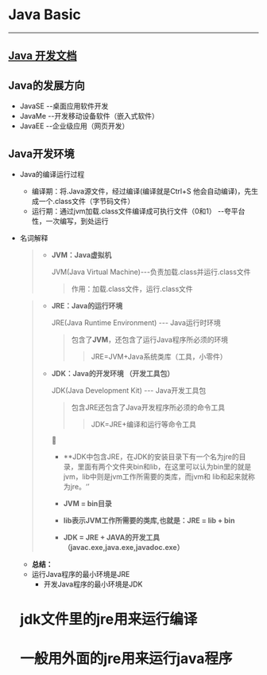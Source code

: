 

# Java Basic

---

## [Java 开发文档 ]( http://doc.canglaoshi.org/)

## Java的发展方向

* JavaSE --桌面应用软件开发
* JavaMe --开发移动设备软件（嵌入式软件）
* JavaEE  --企业级应用（网页开发）



## Java开发环境

* Java的编译运行过程

  * 编译期：将.Java源文件，经过编译(编译就是Ctrl+S 他会自动编译)，先生成一个.class文件（字节码文件）
  * 运行期：通过jvm加载.class文件编译成可执行文件（0和1）
        --夸平台性，一次编写，到处运行

* 名词解释

  > * **JVM：Java虚拟机**
  >
  >   JVM(Java Virtual Machine)---负责加载.class并运行.class文件
  >
  >   > 作用：加载.class文件，运行.class文件

  > * **JRE：Java的运行环境**
  >
  >   JRE(Java Runtime Environment) --- Java运行时环境 
  >
  >   > 包含了**JVM**，还包含了运行Java程序所必须的环境
  >   >
  >   > > JRE=JVM+Java系统类库（工具，小零件）
  >
  > * **JDK：Java的开发环境 （开发工具包）**
  >
  >   JDK(Java Development Kit) --- Java开发工具包
  >
  >   > 包含JRE还包含了Java开发程序所必须的命令工具
  >   >
  >   > > JDK=JRE+编译和运行等命令工具
  >   
  >   :hamburger:
  >   
  >   * **JDK中包含JRE，在JDK的安装目录下有一个名为jre的目录，里面有两个文件夹bin和lib，在这里可以认为bin里的就是jvm，lib中则是jvm工作所需要的类库，而jvm和 lib和起来就称为jre。‘’
  >   
  >   * **JVM = bin目录**
  >   
  >   * **lib表示JVM工作所需要的类库,也就是：JRE = lib + bin**
  >   
  >   * **JDK = JRE + JAVA的开发工具（javac.exe,java.exe,javadoc.exe）**

  * **总结：**
  * 运行Java程序的最小环境是JRE
    * 开发Java程序的最小环境是JDK

  

  # jdk文件里的jre用来运行编译

  # 一般用外面的jre用来运行java程序

  